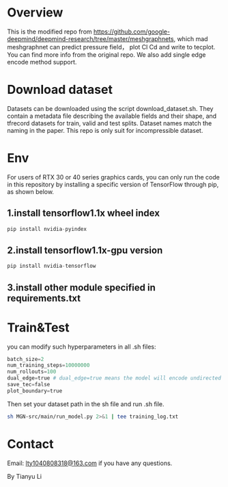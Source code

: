 # Overview
This is the modified repo from https://github.com/google-deepmind/deepmind-research/tree/master/meshgraphnets, which mad meshgraphnet can predict pressure field， plot Cl Cd and write to tecplot. You can find more info from the original repo. We also add single edge encode method support.

# Download dataset
Datasets can be downloaded using the script download_dataset.sh. They contain a metadata file describing the available fields and their shape, and tfrecord datasets for train, valid and test splits. Dataset names match the naming in the paper. This repo is only suit for incompressible dataset.

# Env
For users of RTX 30 or 40 series graphics cards, you can only run the code in this repository by installing a specific version of TensorFlow through pip, as shown below.
## 1.install tensorflow1.1x wheel index
~~~py
pip install nvidia-pyindex
~~~

## 2.install tensorflow1.1x-gpu version
~~~py
pip install nvidia-tensorflow
~~~
## 3.install other module specified in requirements.txt

# Train&Test
you can modify such hyperparameters in all .sh files:
~~~py
batch_size=2
num_training_steps=10000000
num_rollouts=100
dual_edge=true # dual_edge=true means the model will encode undirected graph and causing high demand of memory.
save_tec=false
plot_boundary=true
~~~
Then set your dataset path in the sh file and run .sh file.

~~~sh
sh MGN-src/main/run_model.py 2>&1 | tee training_log.txt
~~~

# Contact
Email: lty1040808318@163.com if you have any questions.

By Tianyu Li
